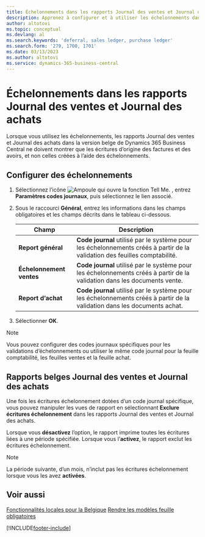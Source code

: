 ```yaml
---
title: Échelonnements dans les rapports Journal des ventes et Journal des achats
description: Apprenez à configurer et à utiliser les échelonnements dans les rapports Journal des ventes et Journal des achats dans la version belge de Business Central.
author: altotovi
ms.topic: conceptual
ms.devlang: al
ms.search.keywords: 'deferral, sales ledger, purchase ledger'
ms.search.form: '279, 1700, 1701'
ms.date: 03/13/2023
ms.author: altotovi
ms.service: dynamics-365-business-central
---
```


# Échelonnements dans les rapports Journal des ventes et Journal des achats

Lorsque vous utilisez les échelonnements, les rapports Journal des ventes et Journal des achats dans la version belge de Dynamics 365 Business Central ne doivent montrer que les écritures d’origine des factures et des avoirs, et non celles créées à l’aide des échelonnements.

## Configurer des échelonnements

1. Sélectionnez l’icône ![Ampoule qui ouvre la fonction Tell Me.](../../media/ui-search/search_small.png "Dites-moi ce que vous voulez faire") , entrez **Paramètres codes journaux**, puis sélectionnez le lien associé.  
2. Sous le raccourci **Général**, entrez les informations dans les champs obligatoires et les champs décrits dans le tableau ci-dessous.  

    |      Champ   |         Description        |
    |--------------|----------------------------|
    | **Report général** | **Code journal** utilisé par le système pour les échelonnements créés à partir de la validation des feuilles comptabilité. |
    | **Échelonnement ventes** | **Code journal** utilisé par le système pour les échelonnements créés à partir de la validation dans les documents vente. |
    | **Report d’achat** | **Code journal** utilisé par le système pour les échelonnements créés à partir de la validation dans les documents achat. |
    
3. Sélectionner **OK**.

> [!NOTE]
> Vous pouvez configurer des codes journaux spécifiques pour les validations d’échelonnements ou utiliser le même code journal pour la feuille comptabilité, les feuilles ventes et la feuille achat.  

## Rapports belges Journal des ventes et Journal des achats

Une fois les écritures échelonnement dotées d’un code journal spécifique, vous pouvez manipuler les vues de rapport en sélectionnant **Exclure écritures échelonnement** dans les rapports Journal des ventes et Journal des achats. 

Lorsque vous **désactivez** l’option, le rapport imprime toutes les écritures liées à une période spécifiée. Lorsque vous l’**activez**, le rapport exclut les écritures échelonnement.  

> [!NOTE]
> La période suivante, d’un mois, n’inclut pas les écritures échelonnement lorsque vous les avez **activées**.

## Voir aussi

[Fonctionnalités locales pour la Belgique](belgium-local-functionality.md)
[Rendre les modèles feuille obligatoires](specify-journal-template-mandatory.md)  

[!INCLUDE[footer-include](../../includes/footer-banner.md)]
